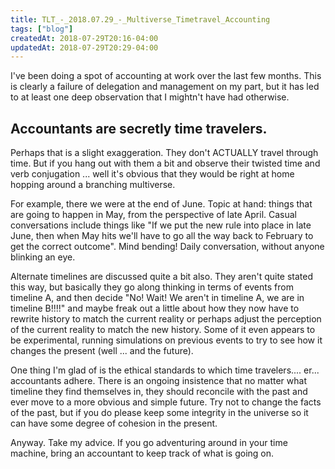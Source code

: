 ```yaml
---
title: TLT_-_2018.07.29_-_Multiverse_Timetravel_Accounting
tags: ["blog"]
createdAt: 2018-07-29T20:16-04:00
updatedAt: 2018-07-29T20:29-04:00
---
```


I've been doing a spot of accounting at work over the last few months. This is clearly a failure of delegation and management on my part, but it has led to at least one deep observation that I mightn't have had otherwise.

## Accountants are secretly time travelers.

Perhaps that is a slight exaggeration. They don't ACTUALLY travel through time. But if you hang out with them a bit and observe their twisted time and verb conjugation ... well it's obvious that they would be right at home hopping around a branching multiverse.

For example, there we were at the end of June. Topic at hand: things that are going to happen in May, from the perspective of late April. Casual conversations include things like "If we put the new rule into place in late June, then when May hits we'll have to go all the way back to February to get the correct outcome". Mind bending! Daily conversation, without anyone blinking an eye.

Alternate timelines are discussed quite a bit also. They aren't quite stated this way, but basically they go along thinking in terms of events from timeline A, and then decide "No! Wait! We aren't in timeline A, we are in timeline B!!!!" and maybe freak out a little about how they now have to rewrite history to match the current reality or perhaps adjust the perception of the current reality to match the new history. Some of it even appears to be experimental, running simulations on previous events to try to see how it changes the present (well ... and the future).

One thing I'm glad of is the ethical standards to which time travelers.... er... accountants adhere. There is an ongoing insistence that no matter what timeline they find themselves in, they should reconcile with the past and ever move to a more obvious and simple future. Try not to change the facts of the past, but if you do please keep some integrity in the universe so it can have some degree of cohesion in the present.

Anyway. Take my advice. If you go adventuring around in your time machine, bring an accountant to keep track of what is going on.

